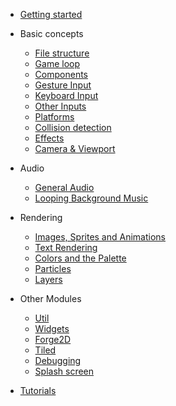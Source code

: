 - [Getting started](/)

- Basic concepts
    - [File structure](structure.md)
    - [Game loop](game.md)
    - [Components](components.md)
    - [Gesture Input](gesture-input.md)
    - [Keyboard Input](keyboard-input.md)
    - [Other Inputs](other-inputs.md)
    - [Platforms](platforms.md)
    - [Collision detection](collision_detection.md)
    - [Effects](effects.md)
    - [Camera & Viewport](camera_and_viewport.md)

- Audio
    - [General Audio](audio.md)
    - [Looping Background Music](bgm.md)

- Rendering
    - [Images, Sprites and Animations](images.md)
    - [Text Rendering](text.md)
    - [Colors and the Palette](palette.md)
    - [Particles](particles.md)
    - [Layers](layers.md)

- Other Modules
    - [Util](util.md)
    - [Widgets](widgets.md)
    - [Forge2D](forge2d.md)
    - [Tiled](tiled.md)
    - [Debugging](debug.md)
    - [Splash screen](splash_screen.md)

- [Tutorials](https://github.com/flame-engine/flame/tree/main/tutorials)
